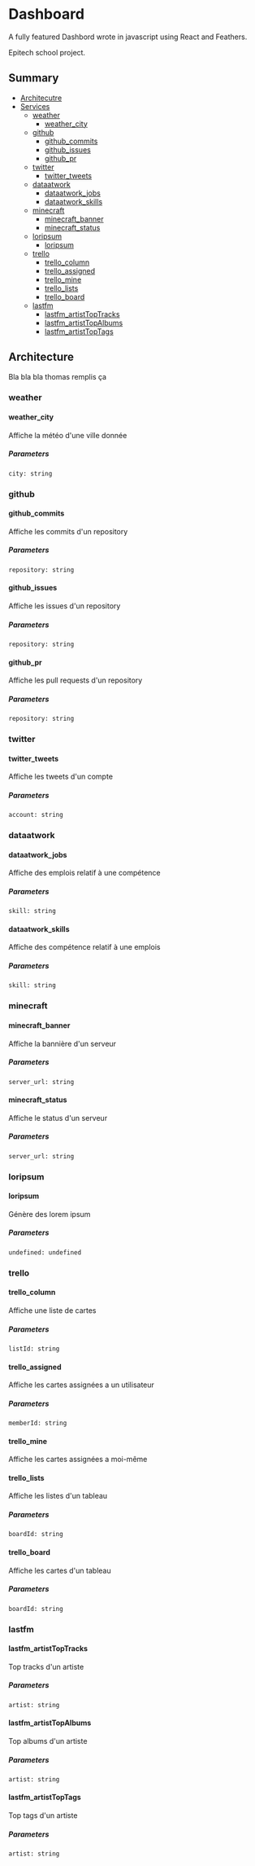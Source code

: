 # Dashboard

A fully featured Dashbord wrote in javascript using React and Feathers.

Epitech school project.

## Summary

* [Architecutre](#arch)
* [Services](#services)
	* [weather](#weather)
		* [weather_city](#weather_city)
	* [github](#github)
		* [github_commits](#github_commits)
		* [github_issues](#github_issues)
		* [github_pr](#github_pr)
	* [twitter](#twitter)
		* [twitter_tweets](#twitter_tweets)
	* [dataatwork](#dataatwork)
		* [dataatwork_jobs](#dataatwork_jobs)
		* [dataatwork_skills](#dataatwork_skills)
	* [minecraft](#minecraft)
		* [minecraft_banner](#minecraft_banner)
		* [minecraft_status](#minecraft_status)
	* [loripsum](#loripsum)
		* [loripsum](#loripsum)
	* [trello](#trello)
		* [trello_column](#trello_column)
		* [trello_assigned](#trello_assigned)
		* [trello_mine](#trello_mine)
		* [trello_lists](#trello_lists)
		* [trello_board](#trello_board)
	* [lastfm](#lastfm)
		* [lastfm_artistTopTracks](#lastfm_artistTopTracks)
		* [lastfm_artistTopAlbums](#lastfm_artistTopAlbums)
		* [lastfm_artistTopTags](#lastfm_artistTopTags)

## <a name="arch"></a>Architecture

Bla bla bla thomas remplis ça

### <a name="weather"></a>weather

#### <a name="weather_city"></a>weather_city

Affiche la météo d'une ville donnée

##### Parameters

`city: string`

### <a name="github"></a>github

#### <a name="github_commits"></a>github_commits

Affiche les commits d'un repository

##### Parameters

`repository: string`

#### <a name="github_issues"></a>github_issues

Affiche les issues d'un repository

##### Parameters

`repository: string`

#### <a name="github_pr"></a>github_pr

Affiche les pull requests d'un repository

##### Parameters

`repository: string`

### <a name="twitter"></a>twitter

#### <a name="twitter_tweets"></a>twitter_tweets

Affiche les tweets d'un compte

##### Parameters

`account: string`

### <a name="dataatwork"></a>dataatwork

#### <a name="dataatwork_jobs"></a>dataatwork_jobs

Affiche des emplois relatif à une compétence

##### Parameters

`skill: string`

#### <a name="dataatwork_skills"></a>dataatwork_skills

Affiche des compétence relatif à une emplois

##### Parameters

`skill: string`

### <a name="minecraft"></a>minecraft

#### <a name="minecraft_banner"></a>minecraft_banner

Affiche la bannière d'un serveur

##### Parameters

`server_url: string`

#### <a name="minecraft_status"></a>minecraft_status

Affiche le status d'un serveur

##### Parameters

`server_url: string`

### <a name="loripsum"></a>loripsum

#### <a name="loripsum"></a>loripsum

Génère des lorem ipsum

##### Parameters

`undefined: undefined`

### <a name="trello"></a>trello

#### <a name="trello_column"></a>trello_column

Affiche une liste de cartes

##### Parameters

`listId: string`

#### <a name="trello_assigned"></a>trello_assigned

Affiche les cartes assignées a un utilisateur

##### Parameters

`memberId: string`

#### <a name="trello_mine"></a>trello_mine

Affiche les cartes assignées a moi-même



#### <a name="trello_lists"></a>trello_lists

Affiche les listes d'un tableau

##### Parameters

`boardId: string`

#### <a name="trello_board"></a>trello_board

Affiche les cartes d'un tableau

##### Parameters

`boardId: string`

### <a name="lastfm"></a>lastfm

#### <a name="lastfm_artistTopTracks"></a>lastfm_artistTopTracks

Top tracks d'un artiste

##### Parameters

`artist: string`

#### <a name="lastfm_artistTopAlbums"></a>lastfm_artistTopAlbums

Top albums d'un artiste

##### Parameters

`artist: string`

#### <a name="lastfm_artistTopTags"></a>lastfm_artistTopTags

Top tags d'un artiste

##### Parameters

`artist: string`



